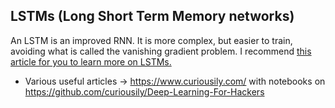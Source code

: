 ## LSTMs (Long Short Term Memory networks)
An LSTM is an improved RNN. It is more complex, but easier to train, avoiding what is called the vanishing gradient problem. I recommend [this article for you to learn more on LSTMs.](http://colah.github.io/posts/2015-08-Understanding-LSTMs/)
* Various useful articles -> https://www.curiousily.com/ with notebooks on https://github.com/curiousily/Deep-Learning-For-Hackers